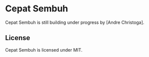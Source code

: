 # Cepat Sembuh
Cepat Sembuh is still building under progress by [Andre Christoga].
## License
Cepat Sembuh is licensed under MIT.
